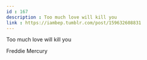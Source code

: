 ```yaml
---
id : 167
description : Too much love will kill you
link : https://iambep.tumblr.com/post/159632608831
---
```


Too much love will kill you

Freddie Mercury